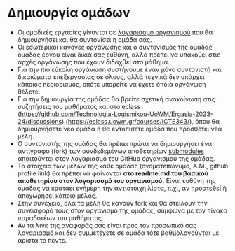 # Δημιουργία ομάδων

* Οι ομαδικές εργασίες γίνονται σε [λογαριασμό οργανισμού](https://docs.github.com/en/organizations) που θα δημιουργήσει και θα συντονίσει η ομάδα σας. 
* Οι εσωτερικοί κανόνες οργάνωσης και ο συντονισμός της ομάδας ομάδας έργου είναι δικιά σας ευθύνη, αλλά πρέπει να υπακούει στις αρχές οργάνωσης που έχουν διδαχθεί στο μάθημα. 
* Για την πιο εύκολη οργάνωση συστήνουμε έναν μόνο συντονιστή και δικαιώματα επεξεργασίας σε όλους, αλλά τεχνικά δεν υπάρχει κάποιος περιορισμός, οπότε μπορείτε να εχετε όποια οργάνωση θέλετε.
* Για την δημιουργία της ομάδας θα βρείτε σχετική ανακοίνωση στις συζητήσεις του μαθήματος και στο eclass (https://github.com/Technologia-Logismikou-UoWM/Ergasia-2023-24/discussions) (https://eclass.uowm.gr/courses/ICTE343/), όπου θα δημιουργήσετε νέα ομάδα ή θα εντοπίσετε ομάδα που προσθέτει νέα μέλη. 
* Ο συντονιστής της ομάδας θα πρέπει πρώτα να δημιουργήσει ένα αντίγραφο (fork) των συνδεδεμένων αποθετηρίων [submodules](ΧΧΧΧ) απαιτούνται στον λογαριασμό του GitHub οργανισμού της ομάδας.
* Τα στοιχεία των μελών της κάθε ομάδας (ονοματεπώνυμο, Α.Μ., github profile link) θα πρέπει να φαίνονται **στο readme.md του βασικού αποθετηρίου στον λογαριασμό του οργανισμού.** Είναι ευθύνη της ομάδας να κρατάει ενήμερη την αντίστοιχη λίστα, π.χ., αν προστεθεί ή αποχωρήσει κάποιο μέλος. 
* Στην συνέχεια, όλα τα μέλη θα κάνουν fork και θα στείλουν την συνεισφορά τους στον οργανισμό της ομάδας, σύμφωνα με τον πίνακα παραδοτέων του μαθήματος.
* Αν τα λινκ της αναφοράς σας είναι προς τον προσωπικό σας λογαριασμό και δεν συμμετέχετε σε ομάδα τότε βαθμολογούνται με άριστα το πέντε.


